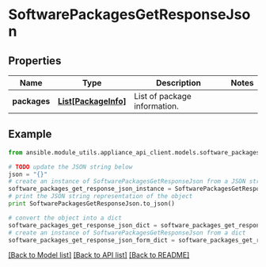 # SoftwarePackagesGetResponseJson


## Properties

Name | Type | Description | Notes
------------ | ------------- | ------------- | -------------
**packages** | [**List[PackageInfo]**](PackageInfo.md) | List of package information. | 

## Example

```python
from ansible.module_utils.appliance_api_client.models.software_packages_get_response_json import SoftwarePackagesGetResponseJson

# TODO update the JSON string below
json = "{}"
# create an instance of SoftwarePackagesGetResponseJson from a JSON string
software_packages_get_response_json_instance = SoftwarePackagesGetResponseJson.from_json(json)
# print the JSON string representation of the object
print SoftwarePackagesGetResponseJson.to_json()

# convert the object into a dict
software_packages_get_response_json_dict = software_packages_get_response_json_instance.to_dict()
# create an instance of SoftwarePackagesGetResponseJson from a dict
software_packages_get_response_json_form_dict = software_packages_get_response_json.from_dict(software_packages_get_response_json_dict)
```
[[Back to Model list]](../README.md#documentation-for-models) [[Back to API list]](../README.md#documentation-for-api-endpoints) [[Back to README]](../README.md)


